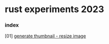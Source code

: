 # rust experiments 2023



### index

[01] [generate thumbnail - resize image](./thumbnails_generator/README.md)


